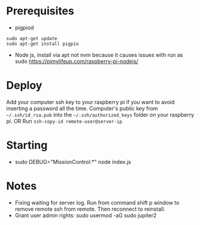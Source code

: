 
# Prerequisites 
- pigpiod
```
sudo apt-get update
sudo apt-get install pigpio
```

- Node js, install via apt not nvm because it causes issues with run as sudo
https://pimylifeup.com/raspberry-pi-nodejs/

# Deploy
Add your computer ssh key to your raspberry pi if you want to avoid inserting a password all the time.
Computer's public key from `~/.ssh/id_rsa.pub` into the `~/.ssh/authorized_keys` folder on your raspberry pi.
OR
Run `ssh-copy-id remote-user@server-ip`

# Starting
- sudo DEBUG="MissionControl:*" node index.js


# Notes
- Fixing waiting for server log. Run from command shift p window to remove remote ssh from remote. Then reconnect to reinstall.
- Grant user admin rights: sudo usermod -aG sudo jupiter2